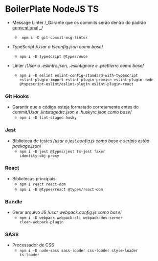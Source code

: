 # BoilerPlate NodeJS TS

- Message Linter /_Garante que os commits serão dentro do padrão [conventional](https://www.conventionalcommits.org/en/v1.0.0/#specification) _/

  - <code> npm i -D git-commit-msg-linter</code>

- TypeScript /_Usar o tsconfig.json como base_/

  - <code>npm i -D typescript @types/node</code>

- Linter /_Usar o .eslintrc.json, .eslintignore e .prettierrc como base_/
  - <code>npm i -D eslint eslint-config-standard-with-typescript eslint-plugin-import eslint-plugin-promise eslint-plugin-node @typescript-eslint/eslint-plugin eslint-plugin-react</code>

### Git Hooks

- Garantir que o código esteja formatado corretamente antes do commit/_Usar .lintstagedrc.json e .huskyrc.json como base_/
  - <code>npm i -D lint-staged husky</code>

### Jest

- Biblioteca de testes /_usar o jest.config.js como base e scripts estão package.json_/
  - <code>npm i -D jest @types/jest ts-jest faker identity-obj-proxy</code>

### React

- Bibliotecas principais
  - <code>npm i react react-dom</code>
  - <code>npm i -D @types/react @types/react-dom</code>

### Bundle

- Gerar arquivo JS /_usar webpack.config.js como base_/
  - <code>npm i -D webpack webpack-cli webpack-dev-server clean-webpack-plugin</code>

### SASS

- Processador de CSS
  - <code>npm i -D node-sass sass-loader css-loader style-loader ts-loader</code>
